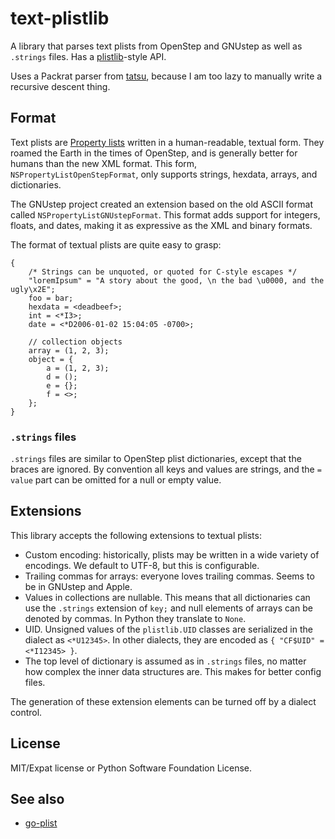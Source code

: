 text-plistlib
=============

A library that parses text plists from OpenStep and GNUstep as well as `.strings` files. Has a [plistlib](https://docs.python.org/3/library/plistlib.html)-style API.

Uses a Packrat parser from [tatsu](https://github.com/neogeny/TatSu), because I am too lazy to manually write a recursive descent thing.

Format
------

Text plists are [Property lists](https://en.wikipedia.org/wiki/Property_list) written in a
human-readable, textual form. They roamed the Earth in the times of OpenStep, and is
generally better for humans than the new XML format. This form, `NSPropertyListOpenStepFormat`, only supports strings, hexdata, arrays, and dictionaries.

The GNUstep project created an extension based on the old ASCII format called `NSPropertyListGNUstepFormat`. This format adds support for integers, floats, and dates, making it as expressive as the XML and binary formats. 

The format of textual plists are quite easy to grasp:
```plist
{
    /* Strings can be unquoted, or quoted for C-style escapes */
    "loremIpsum" = "A story about the good, \n the bad \u0000, and the ugly\x2E";
    foo = bar;
    hexdata = <deadbeef>;
    int = <*I3>;
    date = <*D2006-01-02 15:04:05 -0700>;

    // collection objects
    array = (1, 2, 3);
    object = {
        a = (1, 2, 3);
        d = ();
        e = {};
        f = <>;
    };
}
```

### `.strings` files
`.strings` files are similar to OpenStep plist dictionaries, except that the braces are ignored. By convention all keys and values are strings, and the `= value` part can be omitted for a null or empty value.

Extensions
----------

This library accepts the following extensions to textual plists:
* Custom encoding: historically, plists may be written in a wide variety of encodings. We default to UTF-8, but this is configurable.
* Trailing commas for arrays: everyone loves trailing commas. Seems to be in GNUstep and Apple.
* Values in collections are nullable. This means that all dictionaries can use the `.strings` extension of `key;` and null elements of arrays can be denoted by commas. In Python they translate to `None`.
* UID. Unsigned values of the `plistlib.UID` classes are serialized in the dialect as `<*U12345>`. In other dialects, they are encoded as `{ "CF$UID" = <*I12345> }`.
* The top level of dictionary is assumed as in `.strings` files, no matter how complex the inner data structures are. This makes for better config files.

The generation of these extension elements can be turned off by a dialect control.

License
-------
MIT/Expat license or Python Software Foundation License. 

See also
--------
* [go-plist](https://github.com/DHowett/go-plist)
